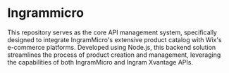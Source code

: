 # Ingrammicro
This repository serves as the core API management system, specifically designed to integrate IngramMicro's extensive product catalog with Wix's e-commerce platforms. Developed using Node.js, this backend solution streamlines the process of product creation and management, leveraging the capabilities of both IngramMicro and Ingram Xvantage APIs.
